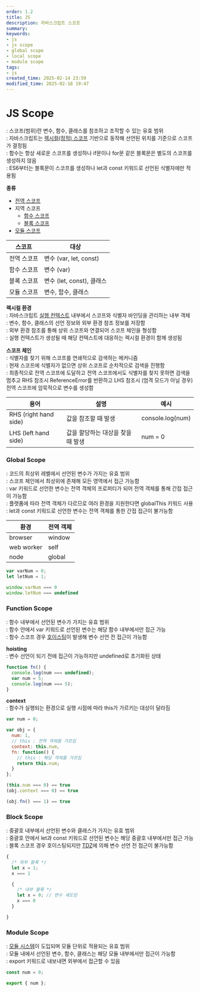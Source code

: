 ```yaml
---
order: 1.2
title: JS
description: 자바스크립트 스코프
summary:
keywords:
- js
- js scope
- global scope
- local scope
- module scope
tags:
- js
created_time: 2025-02-14 23:59
modified_time: 2025-02-18 19:47
---
```


# JS Scope
: 스코프(범위)란 변수, 함수, 클래스를 참조하고 조작할 수 있는 유효 범위  
: 자바스크립트는 [렉시컬(정적) 스코프](../../program/language/concept/scope.md) 기반으로 동작해 선언된 위치를 기준으로 스코프가 결정됨  
: 함수는 항상 새로운 스코프를 생성하나 if문이나 for문 같은 블록문은 별도의 스코프를 생성하지 않음  
: ES6부터는 블록문이 스코프를 생성하나 let과 const 키워드로 선언된 식별자에만 적용됨  

**종류**   
- [전역 스코프](global-scope)
- 지역 스코프
  - [함수 스코프](#function-scope)
  - [블록 스코프](#block-scope)
- [모듈 스코프](#module-scope)


스코프 | 대상
---|---
전역 스코프 | 변수 (var, let, const)
함수 스코프 | 변수 (var)
블록 스코프 | 변수 (let, const), 클래스
모듈 스코프 | 변수, 함수, 클래스


**렉시컬 환경**  
: 자바스크립트 [실행 컨텍스트](./js-execution-context.md) 내부에서 스코프와 식별자 바인딩을 관리하는 내부 객체  
: 변수, 함수, 클래스의 선언 정보와 외부 환경 참조 정보를 저장함  
: 외부 환경 참조를 통해 상위 스코프와 연결되어 스코프 체인을 형성함  
: 실행 컨텍스트가 생성될 때 해당 컨텍스트에 대응하는 렉시컬 환경이 함께 생성됨  


**스코프 체인**  
: 식별자를 찾기 위해 스코프를 연쇄적으로 검색하는 메커니즘  
: 현재 스코프에 식별자가 없으면 상위 스코프로 순차적으로 검색을 진행함  
: 최종적으로 전역 스코프에 도달하고 전역 스코프에서도 식별자를 찾지 못하면 검색을 멈추고 RHS 참조시 ReferenceError를 반환하고 LHS 참조시 (엄격 모드가 아닐 경우) 전역 스코프에 암묵적으로 변수를 생성함  

용어 | 설명 | 예시
---|---|---
RHS (right hand side)| 값을 참조할 때 발생 | console.log(num)
LHS (left hand side) | 값을 할당하는 대상을 찾을 때 발생 | num = 0



### Global Scope   
: 코드의 최상위 레벨에서 선언된 변수가 가지는 유효 범위  
: 스코프 체인에서 최상위에 존재해 모든 영역에서 접근 가능함  
: var 키워드로 선언한 변수는 전역 객체의 프로퍼티가 되어 전역 객체를 통해 간접 접근이 가능함  
: 플랫폼에 따라 전역 객체가 다르므로 여러 환경을 지원한다면 globalThis 키워드 사용  
: let과 const 키워드로 선언한 변수는 전역 객체를 통한 간접 접근이 불가능함  

환경 | 전역 객체
---|---
browser    | window
web worker | self
node       | global

```js
var varNum = 0;
let letNum = 1;

window.varNum === 0
window.letNum === undefined
```



### Function Scope
: 함수 내부에서 선언된 변수가 가지는 유효 범위  
: 함수 안에서 var 키워드로 선언된 변수는 해당 함수 내부에서만 접근 가능  
: 함수 스코프 경우 [호이스팅](./js-hoisting.md)이 발생해 변수 선언 전 접근이 가능함  


**hoisting**  
: 변수 선언이 되기 전에 접근이 가능하지만 undefined로 초기화된 상태  

```js
function fn() {
  console.log(num === undefined);
  var num = 5;
  console.log(num === 5);
}
```


**context**  
: 함수가 실행되는 환경으로 실행 시점에 따라 this가 가르키는 대상이 달라짐  

```js
var num = 0;

var obj = {
  num: 1,
  // this : 전역 객체를 가르킴
  context: this.num,
  fn: function() {
    // this : 해당 객체를 가르킴
    return this.num;
  }
};

(this.num === 0) == true  
(obj.context === 0) == true

(obj.fn() === 1) == true
```



### Block Scope
: 중괄호 내부에서 선언된 변수와 클래스가 가지는 유효 범위  
: 중괄호 안에서 let과 const 키워드로 선언된 변수는 해당 중괄호 내부에서만 접근 가능  
: 블록 스코프 경우 호이스팅되지만 [TDZ](./js-hoisting.md#tdz)에 의해 변수 선언 전 접근이 불가능함  

```js
{
  /* 외부 블록 */
  let x = 1;
  x === 1

  { 
    /* 내부 블록 */
    let x = 0; // 변수 섀도잉
    x === 0
  }

}
```



### Module Scope
: [모듈 시스템](./js-module-system.md#es-module)이 도입되며 모듈 단위로 적용되는 유효 범위  
: 모듈 내에서 선언된 변수, 함수, 클래스는 해당 모듈 내부에서만 접근이 가능함  
: export 키워드로 내보내면 외부에서 접근할 수 있음  

```js
const num = 0;

export { num }; 
```